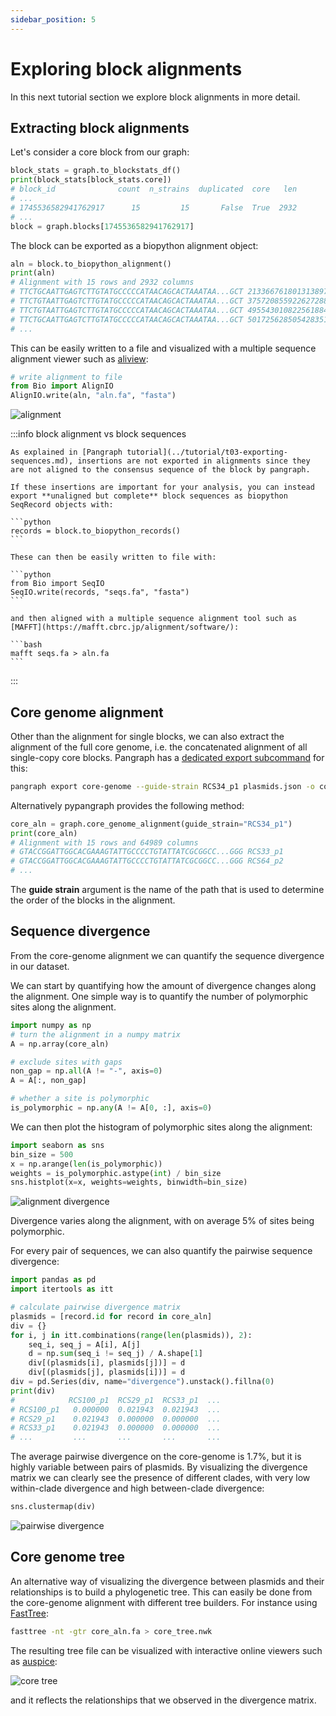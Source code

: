```yaml
---
sidebar_position: 5
---
```


# Exploring block alignments

In this next tutorial section we explore block alignments in more detail.

## Extracting block alignments

Let's consider a core block from our graph:

```python
block_stats = graph.to_blockstats_df()
print(block_stats[block_stats.core])
# block_id              count  n_strains  duplicated  core   len
# ...
# 1745536582941762917      15         15       False  True  2932
# ...
block = graph.blocks[1745536582941762917]
```

The block can be exported as a biopython alignment object:

```python
aln = block.to_biopython_alignment()
print(aln)
# Alignment with 15 rows and 2932 columns
# TTCTGCAATTGAGTCTTGTATGCCCCCATAACAGCACTAAATAA...GCT 2133667618013138978
# TTCTGTAATTGAGTCTTGTATGCCCCCATAACAGCACTAAATAA...GCT 3757208559226272889
# TTCTGTAATTGAGTCTTGTATGCCCCCATAACAGCACTAAATAA...GCT 4955430108225618844
# TTCTGCAATTGAGTCTTGTATGCCCCCATAACAGCACTAAATAA...GCT 5017256285054283517
# ...
```

This can be easily written to a file and visualized with a multiple sequence alignment viewer such as [aliview](https://ormbunkar.se/aliview/):
```python
# write alignment to file
from Bio import AlignIO
AlignIO.write(aln, "aln.fa", "fasta")
```

![alignment](../assets/pp_t3_alignment.png)

:::info block alignment vs block sequences

    As explained in [Pangraph tutorial](../tutorial/t03-exporting-sequences.md), insertions are not exported in alignments since they are not aligned to the consensus sequence of the block by pangraph.

    If these insertions are important for your analysis, you can instead export **unaligned but complete** block sequences as biopython SeqRecord objects with:

    ```python
    records = block.to_biopython_records()
    ```

    These can then be easily written to file with:

    ```python
    from Bio import SeqIO
    SeqIO.write(records, "seqs.fa", "fasta")
    ```

    and then aligned with a multiple sequence alignment tool such as [MAFFT](https://mafft.cbrc.jp/alignment/software/):

    ```bash
    mafft seqs.fa > aln.fa
    ```

:::

## Core genome alignment

Other than the alignment for single blocks, we can also extract the alignment of the full core genome, i.e. the concatenated alignment of all single-copy core blocks. Pangraph has a [dedicated export subcommand](../reference.md#pangraph-export-core-genome) for this:

```bash
pangraph export core-genome --guide-strain RCS34_p1 plasmids.json -o core_aln.fa
```

Alternatively pypangraph provides the following method:

```python
core_aln = graph.core_genome_alignment(guide_strain="RCS34_p1")
print(core_aln)
# Alignment with 15 rows and 64989 columns
# GTACCGGATTGGCACGAAAGTATTGCCCCTGTATTATCGCGGCC...GGG RCS33_p1
# GTACCGGATTGGCACGAAAGTATTGCCCCTGTATTATCGCGGCC...GGG RCS64_p2
# ...
```

The **guide strain** argument is the name of the path that is used to determine the order of the blocks in the alignment.


## Sequence divergence

From the core-genome alignment we can quantify the sequence divergence in our dataset.

We can start by quantifying how the amount of divergence changes along the alignment. One simple way is to quantify the number of polymorphic sites along the alignment.

```python
import numpy as np
# turn the alignment in a numpy matrix
A = np.array(core_aln)

# exclude sites with gaps
non_gap = np.all(A != "-", axis=0)
A = A[:, non_gap]

# whether a site is polymorphic
is_polymorphic = np.any(A != A[0, :], axis=0)
```

We can then plot the histogram of polymorphic sites along the alignment:

```python
import seaborn as sns
bin_size = 500
x = np.arange(len(is_polymorphic))
weights = is_polymorphic.astype(int) / bin_size
sns.histplot(x=x, weights=weights, binwidth=bin_size)
```

![alignment divergence](../assets/pp_t3_aln_divergence.png)

Divergence varies along the alignment, with on average 5% of sites being polymorphic.

For every pair of sequences, we can also quantify the pairwise sequence divergence:

```python
import pandas as pd
import itertools as itt

# calculate pairwise divergence matrix
plasmids = [record.id for record in core_aln]
div = {}
for i, j in itt.combinations(range(len(plasmids)), 2):
    seq_i, seq_j = A[i], A[j]
    d = np.sum(seq_i != seq_j) / A.shape[1]
    div[(plasmids[i], plasmids[j])] = d
    div[(plasmids[j], plasmids[i])] = d
div = pd.Series(div, name="divergence").unstack().fillna(0)
print(div)
#            RCS100_p1  RCS29_p1  RCS33_p1  ...
# RCS100_p1   0.000000  0.021943  0.021943  ...
# RCS29_p1    0.021943  0.000000  0.000000  ...
# RCS33_p1    0.021943  0.000000  0.000000  ...
# ...         ...       ...       ...       ...
```

The average pairwise divergence on the core-genome is 1.7%, but it is highly variable between pairs of plasmids. By visualizing the divergence matrix we can clearly see the presence of different clades, with very low within-clade divergence and high between-clade divergence:

```python
sns.clustermap(div)
```

![pairwise divergence](../assets/pp_t3_divergence_matrix.png)


## Core genome tree

An alternative way of visualizing the divergence between plasmids and their relationships is to build a phylogenetic tree. This can easily be done from the core-genome alignment with different tree builders. For instance using [FastTree](http://www.microbesonline.org/fasttree/):

```bash
fasttree -nt -gtr core_aln.fa > core_tree.nwk
```

The resulting tree file can be visualized with interactive online viewers such as [auspice](https://auspice.us/):

![core tree](../assets/pp_t3_core_tree.png)

and it reflects the relationships that we observed in the divergence matrix.
